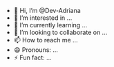 - 👋 Hi, I’m @Dev-Adriana
- 👀 I’m interested in ...
- 🌱 I’m currently learning ...
- 💞️ I’m looking to collaborate on ...
- 📫 How to reach me ...
- 😄 Pronouns: ...
- ⚡ Fun fact: ...

<!---
Dev-Adriana/Dev-Adriana is a ✨ special ✨ repository because its `README.md` (this file) appears on your GitHub profile.
You can click the Preview link to take a look at your changes.
--->
